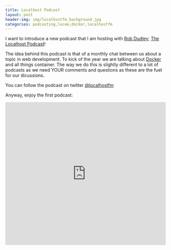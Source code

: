 ```yaml
---
title: Localhost Podcast
layout: post
header-img: img/localhostfm_background.jpg
categories: podcasting,lucee,docker,localhostfm
---
```

I want to introduce a new podcast that I am hosting with <a href="https://twitter.com/robdudley">Rob Dudley</a>; <a href="https://soundcloud.com/localhostfm">The Localhost Podcast</a>!

The idea behind this podcast is that of a monthly chat between us about a topic in web development. To kick of the year we are talking about <a href="https://www.docker.com/">Docker</a> and all things container. The way we do this is slightly different to a lot of podcasts as we need YOUR comments and questions as these are the fuel for our dicussions. 

You can follow the podcast on twitter <a href="https://twitter.com/localhostfm">@localhostfm</a>

Anyway, enjoy the first podcast:

<iframe width="100%" height="450" scrolling="no" frameborder="no" src="https://w.soundcloud.com/player/?url=https%3A//api.soundcloud.com/tracks/304816447&amp;auto_play=false&amp;hide_related=false&amp;show_comments=true&amp;show_user=true&amp;show_reposts=false&amp;visual=true"></iframe>